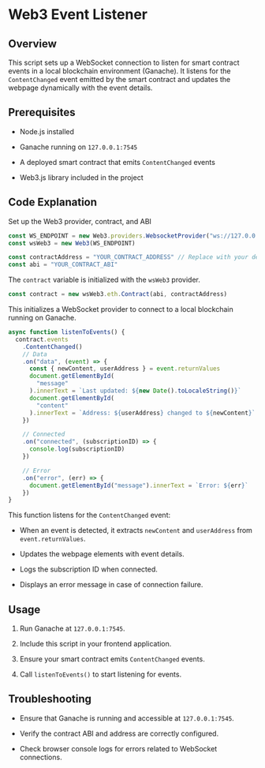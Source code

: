 # Web3 Event Listener

## Overview

This script sets up a WebSocket connection to listen for smart contract events in a local blockchain environment (Ganache). It listens for the `ContentChanged` event emitted by the smart contract and updates the webpage dynamically with the event details.

## Prerequisites

- Node.js installed

- Ganache running on `127.0.0.1:7545`

- A deployed smart contract that emits `ContentChanged` events

- Web3.js library included in the project

## Code Explanation

Set up the Web3 provider, contract, and ABI

```javascript
const WS_ENDPOINT = new Web3.providers.WebsocketProvider("ws://127.0.0.1:7545")
const wsWeb3 = new Web3(WS_ENDPOINT)

const contractAddress = "YOUR_CONTRACT_ADDRESS" // Replace with your deployed contract address
const abi = "YOUR_CONTRACT_ABI"
```

The `contract` variable is initialized with the `wsWeb3` provider.

```javascript
const contract = new wsWeb3.eth.Contract(abi, contractAddress)
```

This initializes a WebSocket provider to connect to a local blockchain running on Ganache.

```javascript
async function listenToEvents() {
  contract.events
    .ContentChanged()
    // Data
    .on("data", (event) => {
      const { newContent, userAddress } = event.returnValues
      document.getElementById(
        "message"
      ).innerText = `Last updated: ${new Date().toLocaleString()}`
      document.getElementById(
        "content"
      ).innerText = `Address: ${userAddress} changed to ${newContent}`
    })

    // Connected
    .on("connected", (subscriptionID) => {
      console.log(subscriptionID)
    })

    // Error
    .on("error", (err) => {
      document.getElementById("message").innerText = `Error: ${err}`
    })
}
```

This function listens for the `ContentChanged` event:

- When an event is detected, it extracts `newContent` and `userAddress` from `event.returnValues`.

- Updates the webpage elements with event details.

- Logs the subscription ID when connected.

- Displays an error message in case of connection failure.

## Usage

1. Run Ganache at `127.0.0.1:7545`.

2. Include this script in your frontend application.
3. Ensure your smart contract emits `ContentChanged` events.
4. Call `listenToEvents()` to start listening for events.

## Troubleshooting

- Ensure that Ganache is running and accessible at `127.0.0.1:7545`.

- Verify the contract ABI and address are correctly configured.

- Check browser console logs for errors related to WebSocket connections.
